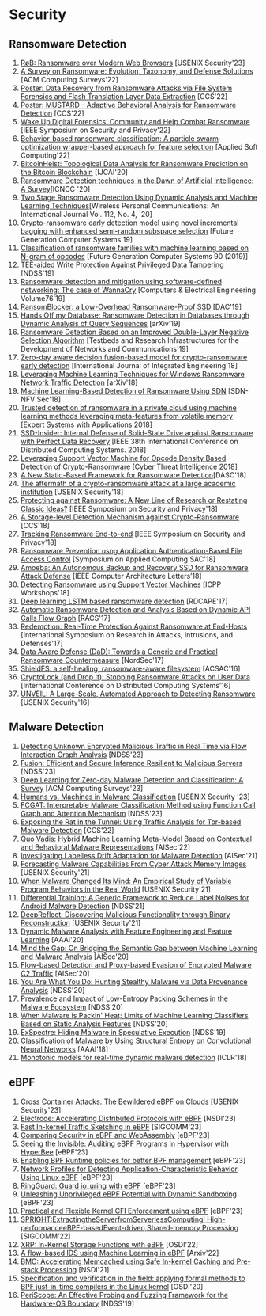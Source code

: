 # Security

## Ransomware Detection
1. [RøB: Ransomware over Modern Web Browsers](https://www.usenix.org/system/files/usenixsecurity23-oz.pdf) [USENIX Security'23]
2. [A Survey on Ransomware: Evolution, Taxonomy, and Defense Solutions](https://dl.acm.org/doi/full/10.1145/3514229) [ACM Computing Surveys'22]
3. [Poster: Data Recovery from Ransomware Attacks via File System Forensics and Flash Translation Layer Data Extraction](https://dl.acm.org/doi/10.1145/3548606.3563538) [CCS'22]
4. [Poster: MUSTARD - Adaptive Behavioral Analysis for Ransomware Detection](https://dl.acm.org/doi/abs/10.1145/3548606.3563529) [CCS'22]
5. [Wake Up Digital Forensics’ Community and Help Combat Ransomware](https://ieeexplore.ieee.org/document/9682529) [IEEE Symposium on Security and Privacy'22]
6. [Behavior-based ransomware classification: A particle swarm optimization wrapper-based approach for feature selection](https://www.sciencedirect.com/science/article/pii/S1568494622001867) [Applied Soft Computing'22]
7. [BitcoinHeist: Topological Data Analysis for Ransomware Prediction on the Bitcoin Blockchain](https://dl.acm.org/doi/10.5555/3491440.3492052) [IJCAI'20]
8. [Ransomware Detection techniques in the Dawn of Artificial Intelligence: A Survey](https://dl.acm.org/doi/fullHtml/10.1145/3447654.3447659)[ICNCC '20]
9. [Two Stage Ransomware Detection Using Dynamic Analysis and Machine Learning Techniques](https://doi.org/10.1007/s11277-020-07166-9)[Wireless Personal Communications: An International Journal Vol. 112, No. 4, '20]
10. [Crypto-ransomware early detection model using novel incremental bagging with enhanced semi-random subspace selection](https://dl.acm.org/doi/10.1016/j.future.2019.06.005) [Future Generation Computer Systems'19]
11. [Classification of ransomware families with machine learning based on N-gram of opcodes](https://www.sciencedirect.com/science/article/pii/S0167739X18307325) [Future Generation Computer Systems 90 (2019)]
12. [TEE-aided Write Protection Against Privileged Data Tampering](https://www.ndss-symposium.org/ndss-paper/tee-aided-write-protection-against-privileged-data-tampering/) [NDSS'19]
13. [Ransomware detection and mitigation using software-defined networking: The case of WannaCry](https://www.sciencedirect.com/science/article/pii/S0045790618323164) [Computers & Electrical Engineering Volume76'19]
14. [RansomBlocker: a Low-Overhead Ransomware-Proof SSD](https://dl.acm.org/doi/abs/10.1145/3316781.3317889) [DAC'19]
15. [Hands Off my Database: Ransomware Detection in Databases through Dynamic Analysis of Query Sequences](https://arxiv.org/abs/1907.06775) [arXiv'19]
16. [Ransomware Detection Based on an Improved Double-Layer Negative Selection Algorithm](https://link.springer.com/chapter/10.1007/978-3-030-43215-7_4) [Testbeds and Research Infrastructures for the Development of Networks and Communications'19]
17. [Zero-day aware decision fusion-based model for crypto-ransomware early detection](https://www.semanticscholar.org/paper/Zero-Day-Aware-Decision-Fusion-Based-Model-for-Al-rimy-Maarof/e00bed86183aa6fb256fdc2a0a29e52e26ba84a3) [International Journal of Integrated Engineering'18]
18. [Leveraging Machine Learning Techniques for Windows Ransomware Network Traffic Detection](https://arxiv.org/pdf/1807.10440.pdf) [arXiv'18]
19. [Machine Learning-Based Detection of Ransomware Using SDN](https://dl.acm.org/doi/10.1145/3180465.3180467) [SDN-NFV Sec'18]
20. [Trusted detection of ransomware in a private cloud using machine learning methods leveraging meta-features from volatile memory](https://www.sciencedirect.com/science/article/pii/S0957417418301283?via%3Dihub) [Expert Systems with Applications 2018]
21. [SSD-Insider: Internal Defense of Solid-State Drive against Ransomware with Perfect Data Recovery](https://ieeexplore.ieee.org/document/84163520) [IEEE 38th International Conference on Distributed Computing Systems. 2018]
22. [Leveraging Support Vector Machine for Opcode Density Based Detection of Crypto-Ransomware](https://link.springer.com/chapter/10.1007/978-3-319-73951-9_6) [Cyber Threat Intelligence 2018]
23. [A New Static-Based Framework for Ransomware Detection](https://ieeexplore.ieee.org/document/8511967)[DASC'18]
24. [The aftermath of a crypto-ransomware attack at a large academic institution](https://www.usenix.org/system/files/conference/usenixsecurity18/sec18-zhang-kennedy.pdf) [USENIX Security'18]
25. [Protecting against Ransomware: A New Line of Research or Restating Classic Ideas?](https://ieeexplore.ieee.org/document/8395120) [IEEE Symposium on Security and Privacy'18]
26. [A Storage-level Detection Mechanism against Crypto-Ransomware](https://dl.acm.org/doi/10.1145/3243734.3278491) [CCS'18]
27. [Tracking Ransomware End-to-end](https://ieeexplore.ieee.org/document/8418627) [IEEE Symposium on Security and Privacy'18]
28. [Ransomware Prevention usng Application Authentication-Based File Access Control](https://dl.acm.org/doi/pdf/10.1145/3167132.3167304) [Symposium on Applied Computing SAC'18]
29. [Amoeba: An Autonomous Backup and Recovery SSD for Ransomware Attack Defense](https://ieeexplore.ieee.org/document/8550727) [IEEE Computer Architecture Letters’18]
30. [Detecting Ransomware using Support Vector Machines](https://dl.acm.org/doi/pdf/10.1145/3229710.3229726) [ICPP Workshops'18]
31. [Deep learning LSTM based ransomware detection](https://ieeexplore.ieee.org/document/8358312) [RDCAPE'17]
32. [Automatic Ransomware Detection and Analysis Based on Dynamic API Calls Flow Graph](https://dl.acm.org/doi/10.1145/3129676.3129704) [RACS'17]
33. [Redemption: Real-Time Protection Against Ransomware at End-Hosts](https://link.springer.com/chapter/10.1007/978-3-319-66332-6_5) [International Symposium on Research in Attacks, Intrusions, and Defenses'17]
34. [Data Aware Defense (DaD): Towards a Generic and Practical Ransomware Countermeasure](https://link.springer.com/chapter/10.1007/978-3-319-70290-2_12) [NordSec'17]
35. [ShieldFS: a self-healing, ransomware-aware filesystem](https://dl.acm.org/doi/10.1145/2991079.2991110) [ACSAC'16]
36. [CryptoLock (and Drop It): Stopping Ransomware Attacks on User Data](https://ieeexplore.ieee.org/document/7536529) [International Conference on Distributed Computing Systems’16]
37. [UNVEIL: A Large-Scale, Automated Approach to Detecting Ransomware](https://www.usenix.org/system/files/conference/usenixsecurity16/sec16_paper_kharraz.pdf) [USENIX Security'16]

## Malware Detection
1. [Detecting Unknown Encrypted Malicious Traffic in Real Time via Flow Interaction Graph Analysis](https://www.ndss-symposium.org/ndss-paper/detecting-unknown-encrypted-malicious-traffic-in-real-time-via-flow-interaction-graph-analysis/) [NDSS'23]
2. [Fusion: Efficient and Secure Inference Resilient to Malicious Servers](https://www.ndss-symposium.org/ndss-paper/fusion-efficient-and-secure-inference-resilient-to-malicious-servers/) [NDSS'23]
3. [Deep Learning for Zero-day Malware Detection and Classification: A Survey](https://dl.acm.org/doi/10.1145/3605775) [ACM Computing Surveys'23]
4. [Humans vs. Machines in Malware Classification](https://www.usenix.org/conference/usenixsecurity23/presentation/aonzo) [USENIX Security '23]
5. [FCGAT: Interpretable Malware Classification Method using Function Call Graph and Attention Mechanism](https://www.ndss-symposium.org/ndss-paper/auto-draft-396/) [NDSS'23]
6. [Exposing the Rat in the Tunnel: Using Traffic Analysis for Tor-based Malware Detection](https://dl.acm.org/doi/10.1145/3548606.3560604) [CCS'22]
7. [Quo Vadis: Hybrid Machine Learning Meta-Model Based on Contextual and Behavioral Malware Representations](https://dl.acm.org/doi/10.1145/3560830.3563726) [AISec'22]
8. [Investigating Labelless Drift Adaptation for Malware Detection](https://dl.acm.org/doi/10.1145/3474369.3486873) [AISec'21]
9. [Forecasting Malware Capabilities From Cyber Attack Memory Images](https://www.usenix.org/conference/usenixsecurity21/presentation/alrawi-forecasting) [USENIX Security'21]
10. [When Malware Changed Its Mind: An Empirical Study of Variable Program Behaviors in the Real World](https://www.usenix.org/conference/usenixsecurity21/presentation/avllazagaj) [USENIX Security'21]
11. [Differential Training: A Generic Framework to Reduce Label Noises for Android Malware Detection](https://www.ndss-symposium.org/ndss-paper/differential-training-a-generic-framework-to-reduce-label-noises-for-android-malware-detection/) [NDSS'21]
12. [DeepReflect: Discovering Malicious Functionality through Binary Reconstruction](https://www.usenix.org/system/files/sec21-downing.pdf) [USENIX Security'21]
13. [Dynamic Malware Analysis with Feature Engineering and Feature Learning](https://ojs.aaai.org/index.php/AAAI/article/view/5474) [AAAI'20]
14. [Mind the Gap: On Bridging the Semantic Gap between Machine Learning and Malware Analysis](https://dl.acm.org/doi/10.1145/3411508.3421373) [AISec'20]
15. [Flow-based Detection and Proxy-based Evasion of Encrypted Malware C2 Traffic](https://dl.acm.org/doi/10.1145/3411508.3421379) [AISec'20]
16. [You Are What You Do: Hunting Stealthy Malware via Data Provenance Analysis](https://www.ndss-symposium.org/ndss-paper/you-are-what-you-do-hunting-stealthy-malware-via-data-provenance-analysis/) [NDSS'20]
17. [Prevalence and Impact of Low-Entropy Packing Schemes in the Malware Ecosystem](https://www.ndss-symposium.org/ndss-paper/prevalence-and-impact-of-low-entropy-packing-schemes-in-the-malware-ecosystem/) [NDSS'20]
18. [When Malware is Packin' Heat; Limits of Machine Learning Classifiers Based on Static Analysis Features](https://www.ndss-symposium.org/ndss-paper/when-malware-is-packin-heat-limits-of-machine-learning-classifiers-based-on-static-analysis-features/) [NDSS'20]
19. [ExSpectre: Hiding Malware in Speculative Execution](https://www.ndss-symposium.org/ndss-paper/exspectre-hiding-malware-in-speculative-execution/) [NDSS'19]
20. [Classification of Malware by Using Structural Entropy on Convolutional Neural Networks](https://aaai.org/papers/11409-classification-of-malware-by-using-structural-entropy-on-convolutional-neural-networks/) [AAAI'18]
21. [Monotonic models for real-time dynamic malware detection](https://openreview.net/forum?id=rkjatuyvM) [ICLR'18]

## eBPF
1. [Cross Container Attacks: The Bewildered eBPF on Clouds](https://www.usenix.org/system/files/usenixsecurity23-he.pdf) [USENIX Security'23]
2. [Electrode: Accelerating Distributed Protocols with eBPF](https://www.usenix.org/system/files/nsdi23-zhou.pdf) [NSDI'23]
3. [Fast In-kernel Traffic Sketching in eBPF](https://dl.acm.org/doi/abs/10.1145/3594255.3594256) [SIGCOMM'23]
4. [Comparing Security in eBPF and WebAssembly](https://dl.acm.org/doi/abs/10.1145/3609021.3609306) [eBPF'23]
5. [Seeing the Invisible: Auditing eBPF Programs in Hypervisor with HyperBee](https://dl.acm.org/doi/abs/10.1145/3609021.3609305) [eBPF'23]
6. [Enabling BPF Runtime policies for better BPF management](https://dl.acm.org/doi/abs/10.1145/3609021.3609297) [eBPF'23]
7. [Network Profiles for Detecting Application-Characteristic Behavior Using Linux eBPF](https://dl.acm.org/doi/10.1145/3609021.3609294) [eBPF'23]
8. [RingGuard: Guard io_uring with eBPF](https://dl.acm.org/doi/abs/10.1145/3609021.3609304) [eBPF'23]
9. [Unleashing Unprivileged eBPF Potential with Dynamic Sandboxing](https://dl.acm.org/doi/abs/10.1145/3609021.3609301?mi=kmkrjy&af=R&AllField=network&SponsorAcronymRaw=sigcomm&content=standard&sortBy=EpubDate_desc&target=default) [eBPF'23]
10. [Practical and Flexible Kernel CFI Enforcement using eBPF](https://dl.acm.org/doi/abs/10.1145/3609021.3609293) [eBPF'23]
11. [SPRIGHT:ExtractingtheServerfromServerlessComputing! High-performanceeBPF-basedEvent-driven,Shared-memory Processing](https://dl.acm.org/doi/abs/10.1145/3544216.3544259) [SIGCOMM'22]
12. [XRP: In-Kernel Storage Functions with eBPF](https://www.usenix.org/conference/osdi22/presentation/zhong) [OSDI'22]
13. [A flow-based IDS using Machine Learning in eBPF](https://arxiv.org/abs/2102.09980) [Arxiv'22]
14. [BMC: Accelerating Memcached using Safe In-kernel Caching and Pre-stack Processing](https://www.usenix.org/conference/nsdi21/presentation/ghigoff) [NSDI'21]
15. [Specification and verification in the field: applying formal methods to BPF just-in-time compilers in the Linux kernel](https://dl.acm.org/doi/abs/10.5555/3488766.3488769) [OSDI'20]
16. [PeriScope: An Effective Probing and Fuzzing Framework for the Hardware-OS Boundary](https://www.ndss-symposium.org/wp-content/uploads/2019/02/ndss2019_04A-1_Song_paper.pdf) [NDSS'19]
